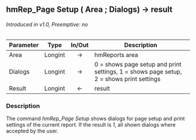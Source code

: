 ## hmRep_Page Setup ( Area ; Dialogs) → result
###### Introduced in v1.0, Preemptive: no

|Parameter|Type|In/Out|Description
|---|---|:---:|---
|Area|Longint|→|hmReports area
|Dialogs|Longint|→|0 = shows page setup and print settings, 1 = shows page setup, 2 = shows print settings
|Result|Longint|←|result

### Description
The command *hmRep_Page Setup* shows dialogs for page setup and print settings of the current report. If the result is *1*, all shown dialogs where accepted by the user.
